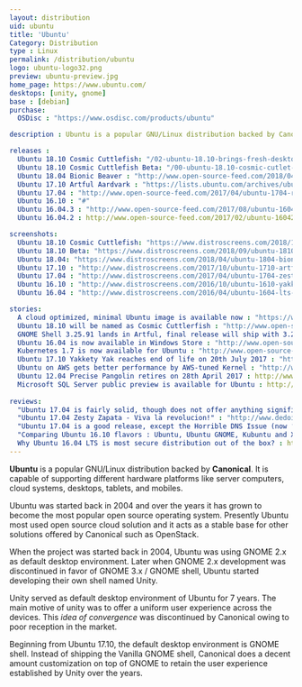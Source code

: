 ```yaml
---
layout: distribution
uid: ubuntu
title: 'Ubuntu'
Category: Distribution
type : Linux
permalink: /distribution/ubuntu
logo: ubuntu-logo32.png
preview: ubuntu-preview.jpg
home_page: https://www.ubuntu.com/
desktops: [unity, gnome]
base : [debian]
purchase:
  OSDisc : "https://www.osdisc.com/products/ubuntu"

description : Ubuntu is a popular GNU/Linux distribution backed by Canonical. It is capable of supporting a range of hardware platforms like desktop, server, clouds and IoT.

releases :
  Ubuntu 18.10 Cosmic Cuttlefish: "/02-ubuntu-18.10-brings-fresh-desktop-theme-better-snap-support/"
  Ubuntu 18.10 Cosmic Cuttlefish Beta: "/00-ubuntu-18.10-cosmic-cutlet-beta-release/"
  Ubuntu 18.04 Bionic Beaver : "http://www.open-source-feed.com/2018/04/ubuntu-1804-lts-released-with-better.html"
  Ubuntu 17.10 Artful Aardvark : "https://lists.ubuntu.com/archives/ubuntu-announce/2017-October/000226.html"
  Ubuntu 17.04 : "http://www.open-source-feed.com/2017/04/ubuntu-1704-released-with-support-for.html"
  Ubuntu 16.10 : "#"
  Ubuntu 16.04.3 : "http://www.open-source-feed.com/2017/08/ubuntu-16043-released-with-hardware.html"
  Ubuntu 16.04.2 : http://www.open-source-feed.com/2017/02/ubuntu-16042-released-with-improved.html

screenshots:
  Ubuntu 18.10 Cosmic Cuttlefish: "https://www.distroscreens.com/2018/10/ubuntu-1810-cosmic-cuttlefish.html"
  Ubuntu 18.10 Beta: "https://www.distroscreens.com/2018/09/ubuntu-1810-cosmic-cutlet-beta.html"
  Ubuntu 18.04: "https://www.distroscreens.com/2018/04/ubuntu-1804-bionic-beaver-screenshots.html"
  Ubuntu 17.10 : "http://www.distroscreens.com/2017/10/ubuntu-1710-artful-aardvark-screenshots.html"
  Ubuntu 17.04 : "http://www.distroscreens.com/2017/04/ubuntu-1704-zesty-zapus-screenshots.html"
  Ubuntu 16.10 : "http://www.distroscreens.com/2016/10/ubuntu-1610-yakkety-yak-screenshots.html"
  Ubuntu 16.04 : "http://www.distroscreens.com/2016/04/ubuntu-1604-lts-xenial-xerus-screenshots.html"

stories:
  A cloud optimized, minimal Ubuntu image is available now : "https://www.open-source-feed.com/2018/07/a-cloud-optimized-minimal-ubuntu-image.html"
  Ubuntu 18.10 will be named as Cosmic Cuttlerfish : "http://www.open-source-feed.com/2018/05/ubuntu-1810-will-be-name-as-cosmic.html"
  GNOME Shell 3.25.91 lands in Artful, final release will ship with 3.26 : "http://www.open-source-feed.com/2017/09/gnome-shell-32591-lands-in-artful-final.html"
  Ubuntu 16.04 is now available in Windows Store : "http://www.open-source-feed.com/2017/07/ubuntu-1604-is-now-available-in-windows.html"
  Kubernetes 1.7 is now available for Ubuntu : "http://www.open-source-feed.com/2017/07/kubernetes-17-is-now-available-in-ubuntu.html"
  Ubuntu 17.10 Yakkety Yak reaches end of life on 20th July 2017 : "http://www.open-source-feed.com/2017/07/ubuntu-1610-yakkety-yak-reaches-end-of.html"
  Ubuntu on AWS gets better performance by AWS-tuned Kernel : "http://www.open-source-feed.com/2017/04/ubuntu-on-aws-gets-improved-performance.html"
  Ubuntu 12.04 Precise Pangolin retires on 28th April 2017 : http://www.open-source-feed.com/2017/03/ubuntu-1204-precise-pangolin-retires-on.html
  Microsoft SQL Server public preview is available for Ubuntu : http://www.open-source-feed.com/2016/11/microsoft-sql-server-public-preview-is.html
  
reviews:
  "Ubuntu 17.04 is fairly solid, though does not offer anything significant" : "http://www.open-source-feed.com/2017/04/ubuntu-1704-is-fairly-solid-though-does.html"
  "Ubuntu 17.04 Zesty Zapata - Viva la revolucion!" : "http://www.dedoimedo.com/computers/ubuntu-zesty.html"
  "Ubuntu 17.04 is a good release, except the Horrible DNS Issue (now ‘fixed’)" : "http://www.hecticgeek.com/2017/04/ubuntu-17-04-review/"
  "Comparing Ubuntu 16.10 flavors : Ubuntu, Ubuntu GNOME, Kubuntu and Xubuntu" : http://www.open-source-feed.com/2016/11/comparing-ubuntu-1610-flavors-ubuntu.html
  Why Ubuntu 16.04 LTS is most secure distribution out of the box? : http://www.open-source-feed.com/2016/12/why-ubuntu-1604-lts-is-most-secure.html
---
```


**Ubuntu** is a popular GNU/Linux distribution backed by **Canonical**. It is capable of supporting different hardware platforms like server computers, cloud systems, desktops, tablets, and mobiles.

Ubuntu was started back in 2004 and over the years it has grown to become the most popular open source operating system. Presently Ubuntu most used open source cloud solution and it acts as a stable base for other solutions offered by Canonical such as OpenStack.

When the project was started back in 2004, Ubuntu was using GNOME 2.x as default desktop environment. Later when GNOME 2.x development was discontinued in favor of GNOME 3.x / GNOME shell, Ubuntu started developing their own shell named Unity.

Unity served as default desktop environment of Ubuntu for 7 years. The main motive of unity was to offer a uniform user experience across the devices.  This *idea of convergence* was discontinued by Canonical owing to poor reception in the market.

Beginning from Ubuntu 17.10, the default desktop environment is GNOME shell. Instead of shipping the Vanilla GNOME shell, Canonical does a decent amount customization on top of GNOME to retain the user experience established by Unity over the years.
